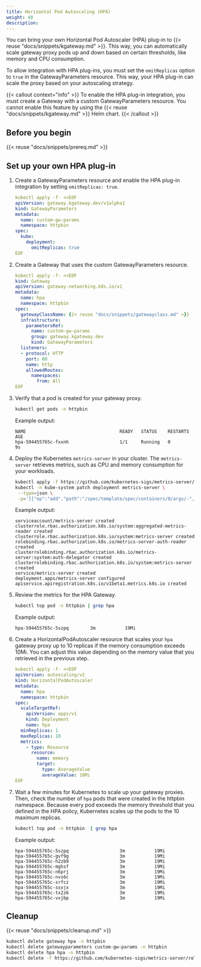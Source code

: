 ```yaml
---
title: Horizontal Pod Autoscaling (HPA)
weight: 40
description:
---
```


You can bring your own Horizontal Pod Autoscaler (HPA) plug-in to {{< reuse "docs/snippets/kgateway.md" >}}. This way, you can automatically scale gateway proxy pods up and down based on certain thresholds, like memory and CPU consumption. 

To allow integration with HPA plug-ins, you must set the `omitReplicas` option to `true` in the GatewayParameters resource. This way, your HPA plug-in can scale the proxy based on your autoscaling strategy. 

{{< callout context="info" >}}
To enable the HPA plug-in integration, you must create a Gateway with a custom GatewayParameters resource. You cannot enable this feature by using the {{< reuse "docs/snippets/kgateway.md" >}} Helm chart.
{{< /callout >}}

## Before you begin

{{< reuse "docs/snippets/prereq.md" >}}

## Set up your own HPA plug-in

1. Create a GatewayParameters resource and enable the HPA plug-in integration by setting `omitReplicas: true`. 
   ```yaml
   kubectl apply -f- <<EOF
   apiVersion: gateway.kgateway.dev/v1alpha1
   kind: GatewayParameters
   metadata: 
     name: custom-gw-params
     namespace: httpbin
   spec:
     kube:
       deployment:
         omitReplicas: true
   EOF
   ```
   
2. Create a Gateway that uses the custom GatewayParameters resource. 
   ```yaml
   kubectl apply -f- <<EOF
   kind: Gateway
   apiVersion: gateway.networking.k8s.io/v1
   metadata:
     name: hpa
     namespace: httpbin
   spec:
     gatewayClassName: {{< reuse "docs/snippets/gatewayclass.md" >}}
     infrastructure:
       parametersRef:
         name: custom-gw-params
         group: gateway.kgateway.dev
         kind: GatewayParameters       
     listeners:
     - protocol: HTTP
       port: 80
       name: http
       allowedRoutes:
         namespaces:
           from: All
   EOF
   ```

3. Verify that a pod is created for your gateway proxy. 
   ```sh
   kubectl get pods -n httpbin
   ```
   
   Example output:
   ```
   NAME                                   READY   STATUS    RESTARTS   AGE
   hpa-594455765c-fxxnh                   1/1     Running   0          9s
   ```

4. Deploy the Kubernetes `metrics-server` in your cluster. The `metrics-server` retrieves metrics, such as CPU and memory consumption for your workloads. 
   ```sh
   kubectl apply -f https://github.com/kubernetes-sigs/metrics-server/releases/latest/download/components.yaml
   kubectl -n kube-system patch deployment metrics-server \
    --type=json \
    -p='[{"op":"add","path":"/spec/template/spec/containers/0/args/-","value":"--kubelet-insecure-tls"}]'
   ```
   
   Example output: 
   ```console
   serviceaccount/metrics-server created
   clusterrole.rbac.authorization.k8s.io/system:aggregated-metrics-reader created
   clusterrole.rbac.authorization.k8s.io/system:metrics-server created
   rolebinding.rbac.authorization.k8s.io/metrics-server-auth-reader created
   clusterrolebinding.rbac.authorization.k8s.io/metrics-server:system:auth-delegator created
   clusterrolebinding.rbac.authorization.k8s.io/system:metrics-server created
   service/metrics-server created
   deployment.apps/metrics-server configured
   apiservice.apiregistration.k8s.io/v1beta1.metrics.k8s.io created
   ```

5. Review the metrics for the HPA Gateway. 
   ```sh
   kubectl top pod -n httpbin | grep hpa
   ```
   
   Example output: 
   ```
   hpa-594455765c-5szpq        3m           19Mi  
   ```

6. Create a HorizontalPodAutoscaler resource that scales your `hpa` gateway proxy up to 10 replicas if the memory consumption exceeds 10Mi. You can adjust this value depending on the memory value that you retrieved in the previous step. 
   ```yaml
   kubectl apply -f- <<EOF
   apiVersion: autoscaling/v2
   kind: HorizontalPodAutoscaler
   metadata:
     name: hpa
     namespace: httpbin
   spec:
     scaleTargetRef:
       apiVersion: apps/v1
       kind: Deployment
       name: hpa
     minReplicas: 1
     maxReplicas: 10
     metrics:
       - type: Resource
         resource:
           name: memory
           target:
             type: AverageValue
             averageValue: 10Mi
   EOF
   ```

7. Wait a few minutes for Kubernetes to scale up your gateway proxies. Then, check the number of `hpa` pods that were created in the httpbin namespace. Because every pod exceeds the memory threshold that you defined in the HPA policy, Kubernetes scales up the pods to the 10 maximum replicas. 
   ```sh
   kubectl top pod -n httpbin  | grep hpa
   ```
   
   Example output: 
   ```
   hpa-594455765c-5szpq                   3m           19Mi            
   hpa-594455765c-gvf9g                   3m           19Mi            
   hpa-594455765c-h2zb9                   3m           19Mi            
   hpa-594455765c-mghsf                   3m           19Mi            
   hpa-594455765c-n6prj                   3m           19Mi            
   hpa-594455765c-nvs6c                   3m           19Mi            
   hpa-594455765c-srfcz                   3m           19Mi            
   hpa-594455765c-ssvjx                   3m           19Mi            
   hpa-594455765c-tx2z6                   3m           19Mi            
   hpa-594455765c-vxjbp                   3m           19Mi 
   ```


## Cleanup

{{< reuse "docs/snippets/cleanup.md" >}}

```sh
kubectl delete gateway hpa -n httpbin
kubectl delete gatewayparameters custom-gw-params -n httpbin
kubectl delete hpa hpa -n httpbin
kubectl delete -f https://github.com/kubernetes-sigs/metrics-server/releases/latest/download/components.yaml
```
   